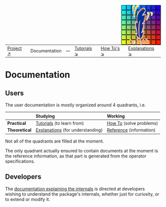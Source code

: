 
<img src='assets/aktive-logo-128.png' style='float:right;'>

|||||||
|---|---|---|---|---|---|
|[Project ↗](../README.md)|Documentation|&mdash;|[Tutorials ↘](tutorials.md)|[How To's ↘](howtos.md)|[Explanations ↘](explanations.md)|[References ↘](ref/index.md)|

# Documentation

## Users

The user documentation is mostly organized around 4 quadrants, i.e.

|		|Studying						|Working				|
|:---		|:---							|:---					|
|__Practical__	|[Tutorials](tutorials.md) (to learn from)		|[How To](howtos.md) (solve problems)	|
|__Theoretical__|[Explanations](explanations.md) (for understanding)	|[Reference](ref/index.md) (information)|

Not all of the quadrants are filled at the moment.

The only quadrant actually ensured to contain documents at the moment is the reference information,
as that part is generated from the operator specifications.

## Developers

The [documentation explaining the internals](dev/index.md) is directed at developers wishing to
understand the package's internals, whether just for curiosity, or to extend or modify it.
